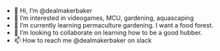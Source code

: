 - 👋 Hi, I’m @dealmakerbaker
- 👀 I’m interested in videogames, MCU, gardening, aquascaping
- 🌱 I’m currently learning permaculture gardening. I want a food forest.
- 💞️ I’m looking to collaborate on learning how to be a good hubber.
- 📫 How to reach me @dealmakerbaker on slack
<!---
dealmakerbaker/dealmakerbaker is a ✨ special ✨ repository because its `README.md` (this file) appears on your GitHub profile.
You can click the Preview link to take a look at your changes.
--->
